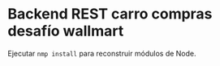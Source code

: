 # Backend REST carro compras desafío wallmart

Ejecutar ```nmp install``` para reconstruir módulos de Node.
